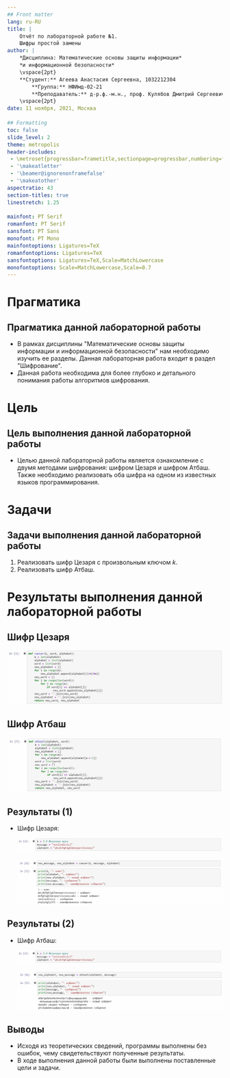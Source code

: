 ```yaml
---
## Front matter
lang: ru-RU
title: |
    Отчёт по лабораторной работе №1.  
    Шифры простой замены
author: |
    *Дисциплина: Математические основы защиты информации*  
    *и информационной безопасности*  
    \vspace{2pt}  
    **Студент:** Агеева Анастасия Сергеевна, 1032212304  
		**Группа:** НФИмд-02-21  
		**Преподаватель:** д-р.ф.-м.н., проф. Кулябов Дмитрий Сергеевич  
    \vspace{2pt}
date: 11 ноября, 2021, Москва

## Formatting
toc: false
slide_level: 2
theme: metropolis
header-includes:
 - \metroset{progressbar=frametitle,sectionpage=progressbar,numbering=fraction}
 - '\makeatletter'
 - '\beamer@ignorenonframefalse'
 - '\makeatother'
aspectratio: 43
section-titles: true
linestretch: 1.25

mainfont: PT Serif
romanfont: PT Serif
sansfont: PT Sans
monofont: PT Mono
mainfontoptions: Ligatures=TeX
romanfontoptions: Ligatures=TeX
sansfontoptions: Ligatures=TeX,Scale=MatchLowercase
monofontoptions: Scale=MatchLowercase,Scale=0.7
---
```


# Прагматика

## Прагматика данной лабораторной работы

- В рамках дисциплины "Математические основы защиты информации и информационной безопасности" нам необходимо изучить ее разделы. Данная лабораторная работа входит в раздел "Шифрование".
- Данная работа необходима для более глубоко и детального понимания работы алгоритмов шифрования.


# Цель

## Цель выполнения данной лабораторной работы

- Целью данной лабораторной работы является ознакомление с двумя методами шифрования: шифром Цезаря и шифром Атбаш. Также необходимо реализовать оба шифра на одном из известных языков программирования.

# Задачи

## Задачи выполнения данной лабораторной работы

1. Реализовать шифр Цезаря с произвольным ключом *k*.
2. Реализовать шифр Атбаш.

# Результаты выполнения данной лабораторной работы

## Шифр Цезаря

![Шифр Цезаря](image\function_1.JPG)

## Шифр Атбаш

![Шифр Атбаш](image\function_2.JPG)

## Результаты (1)

- Шифр Цезаря:

  ![Результат программы Шифр Цезаря](image\insert_data_1.JPG)

  ![Результат программы Шифр Цезаря](image\results_1.JPG)

## Результаты (2)

- Шифр Атбаш:

  ![Результат программы Шифр Цезаря](image\insert_data_1.JPG)

  ![Результат программы Шифр Атбаш](image\results_2.JPG)

## Выводы

- Исходя из теоретических сведений, программы выполнены без ошибок, чему свидетельствуют полученные результаты.
- В ходе выполнения данной работы были выполнены поставленные цели и задачи.
